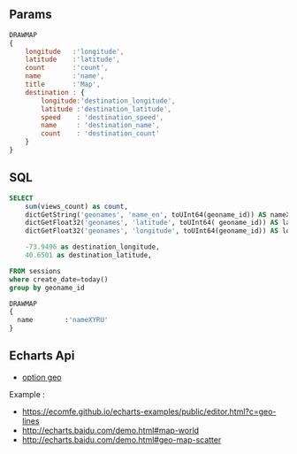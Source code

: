 ## Params

```javascript
DRAWMAP
{
    longitude   :'longitude',
    latitude    :'latitude',
    count       :'count',
    name        :'name',
    title       :'Map',
    destination : {
        longitude:'destination_longitude',
        latitude :'destination_latitude',
        speed    : 'destination_speed',
        name     : 'destination_name',
        count    : 'destination_count'
    }
}
```

## SQL

```sql
SELECT
    sum(views_count) as count,
    dictGetString('geonames', 'name_en', toUInt64(geoname_id)) AS nameXYRU,
    dictGetFloat32('geonames', 'latitude', toUInt64( geoname_id)) AS latitude,
    dictGetFloat32('geonames', 'longitude', toUInt64(geoname_id)) AS longitude,

    -73.9496 as destination_longitude,
    40.6501 as destination_latitude,

FROM sessions
where create_date=today()
group by geoname_id

DRAWMAP
{
  name        :'nameXYRU'
}
```


## Echarts Api

* [option geo](https://ecomfe.github.io/echarts-doc/public/en/option.html#geo)

Example :

* https://ecomfe.github.io/echarts-examples/public/editor.html?c=geo-lines
* http://echarts.baidu.com/demo.html#map-world
* http://echarts.baidu.com/demo.html#geo-map-scatter
